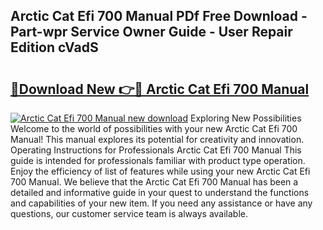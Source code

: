 ## Arctic Cat Efi 700 Manual PDf Free Download - Part-wpr Service Owner Guide - User Repair Edition cVadS

# <h2><a href="http://bc63070.oget.top/?id=Arctic+Cat+Efi+700+Manual">🔗Download New 👉🔴 Arctic Cat Efi 700 Manual</a></h2>

[![Arctic Cat Efi 700 Manual new download](https://i.imgur.com/5g1atiW.png)](http://bc63070.oget.top/?id=Arctic+Cat+Efi+700+Manual)
Exploring New Possibilities Welcome to the world of possibilities with your new Arctic Cat Efi 700 Manual! This manual explores its potential for creativity and innovation. Operating Instructions for Professionals Arctic Cat Efi 700 Manual This guide is intended for professionals familiar with product type operation. Enjoy the efficiency of list of features while using your new Arctic Cat Efi 700 Manual. We believe that the Arctic Cat Efi 700 Manual has been a detailed and informative guide in your quest to understand the functions and capabilities of your new item. If you need any assistance or have any questions, our customer service team is always available.
